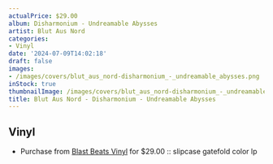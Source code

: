 ```yaml
---
actualPrice: $29.00
album: Disharmonium - Undreamable Abysses
artist: Blut Aus Nord
categories:
- Vinyl
date: '2024-07-09T14:02:18'
draft: false
images:
- /images/covers/blut_aus_nord-disharmonium_-_undreamable_abysses.png
inStock: true
thumbnailImage: /images/covers/blut_aus_nord-disharmonium_-_undreamable_abysses-thumb.png
title: Blut Aus Nord - Disharmonium - Undreamable Abysses
---
```


## Vinyl
* Purchase from [Blast Beats Vinyl](https://blastbeatsvinyl.com/products/blut-aus-nord-disharmonium-undreamable-abysses-slipcase-gatefold-color-lp) for $29.00 :: slipcase gatefold color lp
